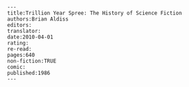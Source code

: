 
    ---
    title:Trillion Year Spree: The History of Science Fiction
    authors:Brian Aldiss
    editors:
    translator:
    date:2010-04-01
    rating:
    re-read:
    pages:640
    non-fiction:TRUE
    comic:
    published:1986
    ---

    